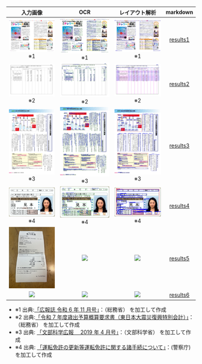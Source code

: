 |                     入力画像                     |                         OCR                          |                     レイアウト解析                      |            markdown            |
| :----------------------------------------------: | :--------------------------------------------------: | :-----------------------------------------------------: | :----------------------------: |
| <img src="static/gallery1.jpg" width="400px"> ※1 | <img src="static/gallery1_ocr.jpg" width="400px"> ※1 | <img src="static/gallery1_layout.jpg" width="400px"> ※1 | [results1](static/gallery1.md) |
| <img src="static/gallery2.jpg" width="400px"> ※2 | <img src="static/gallery2_ocr.jpg" width="400px"> ※2 | <img src="static/gallery2_layout.jpg" width="400px"> ※2 | [results2](static/gallery2.md) |
| <img src="static/gallery3.jpg" width="400px"> ※3 | <img src="static/gallery3_ocr.jpg" width="400px"> ※3 | <img src="static/gallery3_layout.jpg" width="400px"> ※3 | [results3](static/gallery3.md) |
| <img src="static/gallery5.jpg" width="400px"> ※4 | <img src="static/gallery5_ocr.jpg" width="400px"> ※4 | <img src="static/gallery5_layout.jpg" width="400px"> ※4 | [results4](static/gallery5.md) |
|  <img src="static/gallery4.jpg" width="400px">   |  <img src="static/gallery4_ocr.jpg" width="400px">   |  <img src="static/gallery4_layout.jpg" width="400px">   | [results5](static/gallery4.md) |
|  <img src="static/gallery6.jpg" width="400px">   |  <img src="static/gallery6_ocr.jpg" width="400px">   |  <img src="static/gallery6_layout.jpg" width="400px">   | [results6](static/gallery6.md) |

- ※1 出典:[「広報誌 令和 6 年 11 月号」](https://www.soumu.go.jp/menu_news/kouhoushi/koho/2411.html)：（総務省） を加工して作成
- ※2 出典:[「令和 7 年度歳出予算概算要求書（東日本大震災復興特別会計）」](https://www.soumu.go.jp/main_content/000967305.pdf)：（総務省） を加工して作成
- ※3 出典: [「文部科学広報　 2019 年 4 月号」](https://www.mext.go.jp/b_menu/kouhou/08121808/001/1416239.htm)：（文部科学省） を加工して作成
- ※4 出典: [「運転免許の更新等運転免許に関する諸手続について」](https://www.npa.go.jp/policies/application/license_renewal/index.html)：(警察庁)を加工して作成
